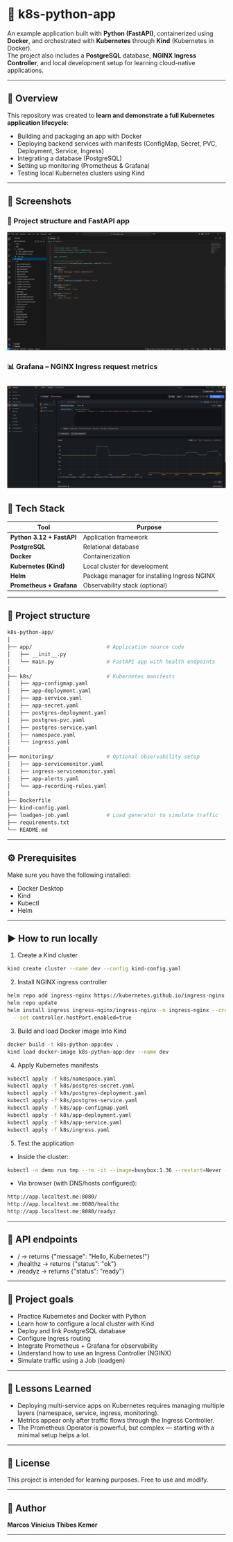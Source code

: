 # 🚀 k8s-python-app

An example application built with **Python (FastAPI)**, containerized using **Docker**, and orchestrated with **Kubernetes** through **Kind** (Kubernetes in Docker).  
The project also includes a **PostgreSQL** database, **NGINX Ingress Controller**, and local development setup for learning cloud-native applications.

---

## 🧩 Overview

This repository was created to **learn and demonstrate a full Kubernetes application lifecycle**:
- Building and packaging an app with Docker  
- Deploying backend services with manifests (ConfigMap, Secret, PVC, Deployment, Service, Ingress)  
- Integrating a database (PostgreSQL)  
- Setting up monitoring (Prometheus & Grafana)  
- Testing local Kubernetes clusters using Kind

---

## 📸 Screenshots

### 🧱 Project structure and FastAPI app
![VSCode project structure](assets/vscode-structure.png)

### 📊 Grafana – NGINX Ingress request metrics
![Grafana dashboard with metrics](assets/grafana-metrics.png)
---

## 🧰 Tech Stack

| Tool | Purpose |
|------|----------|
| **Python 3.12 + FastAPI** | Application framework |
| **PostgreSQL** | Relational database |
| **Docker** | Containerization |
| **Kubernetes (Kind)** | Local cluster for development |
| **Helm** | Package manager for installing Ingress NGINX |
| **Prometheus + Grafana** | Observability stack (optional) |

---

## 📂 Project structure
```bash
k8s-python-app/
│
├── app/                        # Application source code
│   ├── __init__.py
│   └── main.py                 # FastAPI app with health endpoints
│
├── k8s/                        # Kubernetes manifests
│   ├── app-configmap.yaml
│   ├── app-deployment.yaml
│   ├── app-service.yaml
│   ├── app-secret.yaml
│   ├── postgres-deployment.yaml
│   ├── postgres-pvc.yaml
│   ├── postgres-service.yaml
│   ├── namespace.yaml
│   └── ingress.yaml
│
├── monitoring/                 # Optional observability setup
│   ├── app-servicemonitor.yaml
│   ├── ingress-servicemonitor.yaml
│   ├── app-alerts.yaml
│   └── app-recording-rules.yaml
│
├── Dockerfile
├── kind-config.yaml
├── loadgen-job.yaml            # Load generator to simulate traffic
├── requirements.txt
└── README.md
 ```
---
## ⚙️ Prerequisites

Make sure you have the following installed:
- Docker Desktop
- Kind
- Kubectl
- Helm

---

## ▶️ How to run locally

1. Create a Kind cluster
```bash
kind create cluster --name dev --config kind-config.yaml
```

2. Install NGINX ingress controller
```bash
helm repo add ingress-nginx https://kubernetes.github.io/ingress-nginx
helm repo update
helm install ingress ingress-nginx/ingress-nginx -n ingress-nginx --create-namespace \
  --set controller.hostPort.enabled=true
```

3. Build and load Docker image into Kind
```bash
docker build -t k8s-python-app:dev .
kind load docker-image k8s-python-app:dev --name dev
```

4. Apply Kubernetes manifests
```bash
kubectl apply -f k8s/namespace.yaml
kubectl apply -f k8s/postgres-secret.yaml
kubectl apply -f k8s/postgres-deployment.yaml
kubectl apply -f k8s/postgres-service.yaml
kubectl apply -f k8s/app-configmap.yaml
kubectl apply -f k8s/app-deployment.yaml
kubectl apply -f k8s/app-service.yaml
kubectl apply -f k8s/ingress.yaml
```

5. Test the application
- Inside the cluster:
```bash
kubectl -n demo run tmp --rm -it --image=busybox:1.36 --restart=Never -- wget -qO- http://app-svc/healthz
```
- Via browser (with DNS/hosts configured):
```bash
http://app.localtest.me:8080/
http://app.localtest.me:8080/healthz
http://app.localtest.me:8080/readyz
```

---

## 📖 API endpoints

- / → returns {"message": "Hello, Kubernetes!"}
- /healthz → returns {"status": "ok"}
- /readyz → returns {"status": "ready"}

---

## 🎯 Project goals

- Practice Kubernetes and Docker with Python
- Learn how to configure a local cluster with Kind
- Deploy and link PostgreSQL database
- Configure Ingress routing
- Integrate Prometheus + Grafana for observability
- Understand how to use an Ingress Controller (NGINX)
- Simulate traffic using a Job (loadgen)

---

## 🧠 Lessons Learned

- Deploying multi-service apps on Kubernetes requires managing multiple layers (namespace, service, ingress, monitoring).
- Metrics appear only after traffic flows through the Ingress Controller.
- The Prometheus Operator is powerful, but complex — starting with a minimal setup helps a lot.
---

## 📜 License

This project is intended for learning purposes. Free to use and modify.

---

## 👤 Author

**Marcos Vinicius Thibes Kemer**

---


